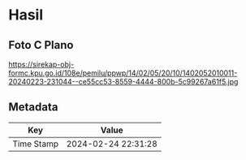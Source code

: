 # Hasil

## Foto C Plano

https://sirekap-obj-formc.kpu.go.id/108e/pemilu/ppwp/14/02/05/20/10/1402052010011-20240223-231044--ce55cc53-8559-4444-800b-5c99267a61f5.jpg


## Metadata

| Key        | Value               |
| ---------- | ------------------- |
| Time Stamp | 2024-02-24 22:31:28 |



